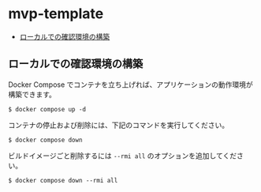 # mvp-template

-   [ローカルでの確認環境の構築](#local-exec)

<h2 id="local-exec">ローカルでの確認環境の構築</h2>

Docker Compose でコンテナを立ち上げれば、アプリケーションの動作環境が構築できます。

```shell
$ docker compose up -d
```

コンテナの停止および削除には、下記のコマンドを実行してください。

```shell
$ docker compose down
```

ビルドイメージごと削除するには `--rmi all` のオプションを追加してください。

```shell
$ docker compose down --rmi all
```
